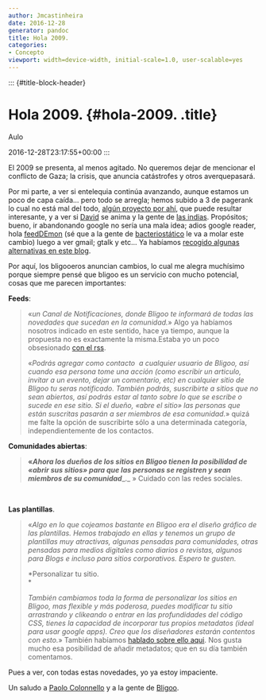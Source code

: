 ```yaml
---
author: Jmcastinheira
date: 2016-12-28
generator: pandoc
title: Hola 2009.
categories:
- Concepto
viewport: width=device-width, initial-scale=1.0, user-scalable=yes
---
```


::: {#title-block-header}
# Hola 2009. {#hola-2009. .title}

Aulo

2016-12-28T23:17:55+00:00
:::

El 2009 se presenta, al menos agitado. No queremos dejar de mencionar el
conflicto de Gaza; la crisis, que anuncia catástrofes y otros
averquepasará.

Por mi parte, a ver si entelequia continúa avanzando, aunque estamos un
poco de capa caída... pero todo se arregla; hemos subido a 3 de pagerank
lo cual no está mal del todo, [algún proyecto por
ahí](http://entelequia.bligoo.com/content/view/392719/Donde_esta_La_clave.html),
que puede resultar interesante, y a ver si
[David](http://www.deugarte.com/) se anima y la gente de [las
indias](http://www.lasindias.com/). Propósitos; bueno, ir abandonando
google no sería una mala idea; adios google reader, hola
[feedDEmon](http://blogandweb.com/software/feeddemon-un-excelente-lector-de-feeds-de-esritorio/)
(sé que a la gente de [bacteriostático](http://www.bacteriostatico.com)
le va a molar este cambio) luego a ver gmail; gtalk y etc... Ya habíamos
[recogido algunas alternativas en este
blog](http://entelequia.bligoo.com/tag/buscadores).

Por aquí, los bligooeros anuncian cambios, lo cual me alegra muchísimo
porque siempre pensé que bligoo es un servicio con mucho potencial,
cosas que me parecen importantes:

**Feeds**:

> «*un Canal de Notificaciones, donde Bligoo te informará de todas las
> novedades que sucedan en la comunidad.*» Algo ya habíamos nosotros
> indicado en este sentido, hace ya tiempo, aunque la propuesta no es
> exactamente la misma.Estaba yo un poco obsesionado [con el
> rss](http://entelequia.bligoo.com/content/view/138092/Propuestas_sobre_Bligoo.html).
>
> «*Podrás agregar como contacto  a cualquier usuario de Bligoo, así
> cuando esa persona tome una acción (como escribir un articulo, invitar
> a un evento, dejar un comentario, etc) en cualquier sitio de Bligoo tu
> seras notificado. También podrás, suscribirte a sitios que no sean
> abiertos, así podrás estar al tanto sobre lo que se escribe o sucede
> en ese sitio. Si el dueño, «abre el sitio» las personas que están
> suscritas pasarán a ser miembros de esa comunidad.*» quizá me falte la
> opción de suscribirte sólo a una determinada categoría,
> independientemente de los contactos.

**Comunidades abiertas**:

> **«*Ahora los dueños de los sitios en Bligoo tienen la posibilidad de
> «abrir sus sitios» para que las personas se registren y sean miembros
> de su comunidad***\_.\_ » Cuidado con las redes sociales.

 

**Las plantillas**.

> <div>
>
> «*Algo en lo que cojeamos bastante en Bligoo era el diseño gráfico de
> las plantillas. Hemos trabajado en ellas y tenemos un grupo de
> plantillas muy atractivas, algunas pensadas para comunidades, otras
> pensadas para medios digitales como diarios o revistas, algunos para
> Blogs e incluso para sitios corporativos. Espero te gusten.*
>
> 
>
> <div>
>
> *Personalizar tu sitio.\
> *
>
> 
>
> <div>
>
> *También cambiamos toda la forma de personalizar los sitios en Bligoo,
> mas flexible y más poderosa, puedes modificar tu sitio arrastrando y
> clikeando o entrar en las profundidades del código CSS, tienes la
> capacidad de incorporar tus propios metadatos (ideal para usar google
> apps). Creo que los diseñadores estarán contentos con esto.*» También
> habíamos [hablado sobre ello
> aqui](http://entelequia.bligoo.com/content/view/142283/Propuestas_bligoo_sobre_plantillas.html).
> Nos gusta mucho esa posibilidad de añadir metadatos; que en su día
> también comentamos.
>
> 

Pues a ver, con todas estas novedades, yo ya estoy impaciente.

Un saludo a [Paolo Colonnello](http://www.colonnello.org/) y a la gente
de [Bligoo](http://bligoo.com).
